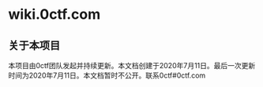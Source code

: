# wiki.0ctf.com

## 关于本项目

本项目由0ctf团队发起并持续更新。本文档创建于2020年7月11日。最后一次更新时间为2020年7月11日。本文档暂时不公开。联系0ctf#0ctf.com

